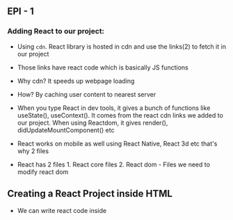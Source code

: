 ## EPI - 1

### Adding React to our project:

- Using `cdn`. React library is hosted in cdn and use the links(2) to fetch it in our project

- Those links have react code which is basically JS functions

- Why cdn? It speeds up webpage loading

- How? By caching user content to nearest server

- When you type React in dev tools, it gives a bunch of functions like useState(), useContext(). It comes from the react cdn links we added to our project. When using Reactdom, it gives render(), didUpdateMountComponent() etc

- React works on mobile as well using React Native, React 3d etc that's why 2 files

- React has 2 files 1. React core files 2. React dom - Files we need to modify react dom

## Creating a React Project inside HTML

- We can write react code inside <script> inside html page. Just to keep separate files we write the code in App.js and then add <script src="./App.js" />

- const heading = React.createElement('h1', { attributes to tag ex. id : "heading"}, "what content to add inside h1 like .innerHTML() from JS - hello world ") // core react (Ex: <h1 id="heading"> Hello world </h1>)

- heading is basically an `object` and render helps to convert objects to HTML tags. Props(obj) contains children that is hello world and attributes

- React needs to have a root to do Dom manipulation. const root = ReactDom.createRoot(document.getElementbyId('root') from HTML) // creating root and rendering is the job of reactdom

- root.render(heading)

- Dom Manipulation is the most costly operation and react does it efficiently

- React.createElement is creating objects and only when rendering it is converted to HTML elements

- Since writing code is very complex using this structure we are using `JSX`

### Will order of script src="app.js" file matter ?

- Yes, we need to make sure react cdn is before app.js

- `crossorigin` : It sets the mode of request to http cors. you need it for authorized resource sharing with external third parties. eg. you need cors if you need to pull data from external api into your app

### library vs framework

- React can be applied in small part of the page, as react works only in the root of the html. (IMP)

- React can be applied to the existing projects as well

- framework comes with a package of so many things

### Development (Dev) Link of React:

- The development link is typically used during the development phase of your application.

- It includes additional debugging tools, warnings, and helpful error messages.

- It is larger in file size and may negatively impact the performance of your application.

- It is not optimised for production use.

### Production (Prod) Link:

- The production link is meant for deploying your application in a production environment.

- It excludes development-specific tools, warnings, and error messages.

- It is smaller in file size, which improves the performance of your application.

- It is optimized for production use.
